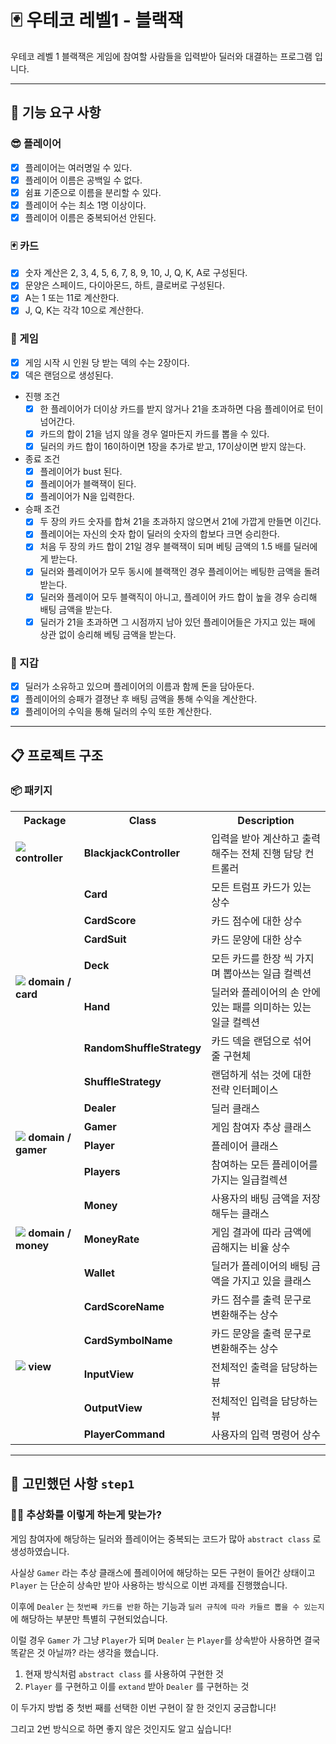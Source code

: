 # 🃏 우테코 레벨1 - 블랙잭

우테코 레벨 1 블랙잭은 게임에 참여할 사람들을 입력받아 딜러와 대결하는 프로그램 입니다.

---

## 📝 기능 요구 사항

### 😎 플레이어

- [x] 플레이어는 여러명일 수 있다.
- [x] 플레이어 이름은 공백일 수 없다.
- [x] 쉼표 기준으로 이름을 분리할 수 있다.
- [x] 플레이어 수는 최소 1명 이상이다.
- [x] 플레이어 이름은 중복되어선 안된다.

### 🃏 카드

- [x] 숫자 계산은 2, 3, 4, 5, 6, 7, 8, 9, 10, J, Q, K, A로 구성된다.
- [x] 문양은 스페이드, 다이아몬드, 하트, 클로버로 구성된다.
- [x] A는 1 또는 11로 계산한다.
- [x] J, Q, K는 각각 10으로 계산한다.

### 🎲 게임

- [x] 게임 시작 시 인원 당 받는 덱의 수는 2장이다.
- [x] 덱은 랜덤으로 생성된다.
- 진행 조건
    - [x] 한 플레이어가 더이상 카드를 받지 않거나 21을 초과하면 다음 플레이어로 턴이 넘어간다.
    - [x] 카드의 합이 21을 넘지 않을 경우 얼마든지 카드를 뽑을 수 있다.
    - [x] 딜러의 카드 합이 16이하이면 1장을 추가로 받고, 17이상이면 받지 않는다.
- 종료 조건
    - [x] 플레이어가 bust 된다.
    - [x] 플레이어가 블랙잭이 된다.
    - [x] 플레이어가 N을 입력한다.
- 승패 조건
    - [x] 두 장의 카드 숫자를 합쳐 21을 초과하지 않으면서 21에 가깝게 만들면 이긴다.
    - [x] 플레이어는 자신의 숫자 합이 딜러의 숫자의 합보다 크면 승리한다.
    - [x] 처음 두 장의 카드 합이 21일 경우 블랙잭이 되며 베팅 금액의 1.5 배를 딜러에게 받는다.
    - [x] 딜러와 플레이어가 모두 동시에 블랙잭인 경우 플레이어는 베팅한 금액을 돌려받는다.
    - [x] 딜러와 플레이어 모두 블랙직이 아니고, 플레이어 카드 합이 높을 경우 승리해 배팅 금액을 받는다.
    - [x] 딜러가 21을 초과하면 그 시점까지 남아 있던 플레이어들은 가지고 있는 패에 상관 없이 승리해 베팅 금액을 받는다.

### 👛 지갑

- [x] 딜러가 소유하고 있으며 플레이어의 이름과 함께 돈을 담아둔다.
- [x] 플레이어의 승패가 결졍난 후 배팅 금액을 통해 수익을 계산한다.
- [x] 플레이어의 수익을 통해 딜러의 수익 또한 계산한다.

---

## 📋 프로젝트 구조

### 📦 패키지

<table>
    <tr>
        <th>Package</th>
        <th>Class</th>
        <th>Description</th>
    </tr>
    <tr>
        <td>
            <img src="https://raw.githubusercontent.com/mallowigi/iconGenerator/master/assets/icons/folders/controllers.svg?sanitize=true"/>
            <b> controller</b>
        </td>
        <td><b>BlackjackController</b></td>
        <td>입력을 받아 계산하고 출력 해주는 전체 진행 담당 컨트롤러</td>
    </tr>
    <tr>
        <td rowspan="7">
            <img src="https://raw.githubusercontent.com/mallowigi/iconGenerator/master/assets/icons/folders/home.svg?sanitize=true"/>
            <b> domain / card</b>
        </td>
        <td><b>Card</b></td>
        <td>모든 트럼프 카드가 있는 상수</td>
    </tr>
    <tr>
        <td><b>CardScore</b></td>
        <td>카드 점수에 대한 상수</td>
    </tr>
    <tr>
        <td><b>CardSuit</b></td>
        <td>카드 문양에 대한 상수</td>
    </tr>
    <tr>
        <td><b>Deck</b></td>
        <td>모든 카드를 한장 씩 가지며 뽑아쓰는 일급 컬렉션</td>
    </tr>
    <tr>
        <td><b>Hand</b></td>
        <td>딜러와 플레이어의 손 안에 있는 패를 의미하는 있는 일글 컬렉션</td>
    </tr>
    <tr>
        <td><b>RandomShuffleStrategy</b></td>
        <td>카드 덱을 랜덤으로 섞어 줄 구현체</td>
    </tr>
    <tr>
        <td><b>ShuffleStrategy</b></td>
        <td>랜덤하게 섞는 것에 대한 전략 인터페이스</td>
    </tr>
    <tr>
        <td rowspan="4">
            <img src="https://raw.githubusercontent.com/mallowigi/iconGenerator/master/assets/icons/folders/home.svg?sanitize=true"/>
            <b> domain / gamer</b>
        </td>
        <td><b>Dealer</b></td>
        <td>딜러 클래스</td>
    </tr>
    <tr>
        <td><b>Gamer</b></td>
        <td>게임 참여자 추상 클래스</td>
    </tr>
    <tr>
        <td><b>Player</b></td>
        <td>플레이어 클래스</td>
    </tr>
    <tr>
        <td><b>Players</b></td>
        <td>참여하는 모든 플레이어를 가지는 일급컬렉션</td>
    </tr>
    <tr>
        <td rowspan="3">
            <img src="https://raw.githubusercontent.com/mallowigi/iconGenerator/master/assets/icons/folders/home.svg?sanitize=true"/>
            <b> domain / money</b>
        </td>
        <td><b>Money</b></td>
        <td>사용자의 배팅 금액을 저장해두는 클래스</td>
    </tr>
    <tr>
        <td><b>MoneyRate</b></td>
        <td>게임 결과에 따라 금액에 곱해지는 비율 상수</td>
    </tr>
    <tr>
        <td><b>Wallet</b></td>
        <td>딜러가 플레이어의 배팅 금액을 가지고 있을 클래스</td>
    </tr>
    <tr>
        <td rowspan="5">
            <img src="https://raw.githubusercontent.com/mallowigi/iconGenerator/master/assets/icons/folders/views.svg?sanitize=true"/>
            <b> view</b>
        </td>
        <td><b>CardScoreName</b></td>
        <td>카드 점수를 출력 문구로 변환해주는 상수</td>
    </tr>
    <tr>
        <td><b>CardSymbolName</b></td>
        <td>카드 문양을 출력 문구로 변환해주는 상수</td>
    </tr>
    <tr>
        <td><b>InputView</b></td>
        <td>전체적인 출력을 담당하는 뷰</td>
    </tr>
    <tr>
        <td><b>OutputView</b></td>
        <td>전체적인 입력을 담당하는 뷰</td>
    </tr>
    <tr>
        <td><b>PlayerCommand</b></td>
        <td>사용자의 입력 명령어 상수</td>
    </tr>
</table>

---

## 🤔 고민했던 사항 `step1`

### 🙋‍♂️ 추상화를 이렇게 하는게 맞는가?

게임 참여자에 해당하는 딜러와 플레이어는 중복되는 코드가 많아 `abstract class` 로 생성하였습니다.

사실상 `Gamer` 라는 추상 클래스에 플레이어에 해당하는 모든 구현이 들어간 상태이고 `Player` 는 단순히 상속만 받아 사용하는 방식으로 이번 과제를 진행했습니다.

이후에 `Dealer` 는 `첫번째 카드를 반환` 하는 기능과 `딜러 규칙에 따라 카들르 뽑을 수 있는지` 에 해당하는 부분만 특별히 구현되었습니다.

이럴 경우 `Gamer` 가 그냥 `Player`가 되며 `Dealer` 는 `Player`를 상속받아 사용하면 결국 똑같은 것 아닐까? 라는 생각을 했습니다.

1. 현재 방식처럼 `abstract class` 를 사용하여 구현한 것
2. `Player` 를 구현하고 이를 `extand` 받아 `Dealer` 를 구현하는 것

이 두가지 방법 중 첫번 째를 선택한 이번 구현이 잘 한 것인지 궁금합니다!

그리고 2번 방식으로 하면 좋지 않은 것인지도 알고 싶습니다!
